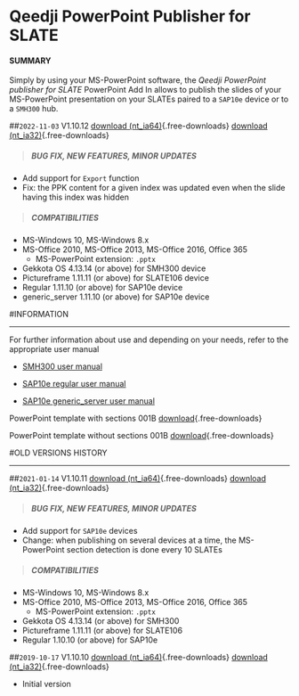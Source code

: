 # Qeedji PowerPoint Publisher for SLATE

#### **SUMMARY**
Simply by using your MS-PowerPoint software, the *Qeedji PowerPoint publisher for SLATE* PowerPoint Add In allows to publish the slides of your MS-PowerPoint presentation on your SLATEs paired to a `SAP10e` device or to a `SMH300` hub. 
   
##`2022-11-03` V1.10.12 [download (nt_ia64)](application-notes/qeedji_powerpoint_publisher_for_slates/qeedji_powerpoint_publisher_for_slate-nt_ia64-setup-1.10.12.msi){.free-downloads} [download (nt_ia32)](application-notes/qeedji_powerpoint_publisher_for_slates/qeedji_powerpoint_publisher_for_slate-nt_ia32-setup-1.10.12.msi){.free-downloads}
>##### **BUG FIX, NEW FEATURES, MINOR UPDATES**
- Add support for `Export` function 
- Fix: the PPK content for a given index was updated even when the slide having this index was hidden 
>##### **COMPATIBILITIES**
- MS-Windows 10, MS-Windows 8.x
- MS-Office 2010, MS-Office 2013, MS-Office 2016, Office 365
    - MS-PowerPoint extension: `.pptx`
- Gekkota OS 4.13.14 (or above) for SMH300 device
- Pictureframe 1.11.11 (or above) for SLATE106 device
- Regular 1.11.10 (or above) for SAP10e device
- generic_server 1.11.10 (or above) for SAP10e device   
 
#INFORMATION
***********************************************************************
For further information about use and depending on your needs, refer to the appropriate user manual

- [SMH300 user manual](http://www.innes.pro/en/support/index.php?SMH300/Firmware_and_documentation_for_SMH300)
 
- [SAP10e regular user manual](http://www.innes.pro/en/support/index.php?SAP10e/Regular)

- [SAP10e generic_server user manual](http://www.innes.pro/en/support/index.php?SAP10e/Generic_server)

PowerPoint template with sections 001B [download](application-notes/qeedji_powerpoint_publisher_for_slates/medical-practice_qeedji-template-with-sections.pptx){.free-downloads}  

PowerPoint template without sections 001B [download](application-notes/qeedji_powerpoint_publisher_for_slates/medical-practice_qeedji-template-without-sections.pptx){.free-downloads}  

#OLD VERSIONS HISTORY
***********************************************************************

##`2021-01-14` V1.10.11 [download (nt_ia64)](application-notes/qeedji_powerpoint_publisher_for_slates/qeedji_powerpoint_publisher_for_slate-nt_ia64-setup-1.10.11.msi){.free-downloads} [download (nt_ia32)](application-notes/qeedji_powerpoint_publisher_for_slates/qeedji_powerpoint_publisher_for_slate-nt_ia32-setup-1.10.11.msi){.free-downloads}
>##### **BUG FIX, NEW FEATURES, MINOR UPDATES**
- Add support for `SAP10e` devices  
- Change: when publishing on several devices at a time, the MS-PowerPoint section detection is done every 10 SLATEs
>##### **COMPATIBILITIES**
- MS-Windows 10, MS-Windows 8.x
- MS-Office 2010, MS-Office 2013, MS-Office 2016, Office 365
    - MS-PowerPoint extension: `.pptx`
- Gekkota OS 4.13.14 (or above) for SMH300
- Pictureframe 1.11.11 (or above) for SLATE106
- Regular 1.10.10 (or above) for SAP10e    

##`2019-10-17` V1.10.10 [download (nt_ia64)](application-notes/qeedji_powerpoint_publisher_for_slates/qeedji_powerpoint_publisher_for_slate-nt_ia64-setup-1.10.10.msi){.free-downloads} [download (nt_ia32)](application-notes/qeedji_powerpoint_publisher_for_slates/qeedji_powerpoint_publisher_for_slate-nt_ia32-setup-1.10.10.msi){.free-downloads}
- Initial version
